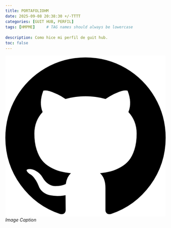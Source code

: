 ```yaml
---
title: PORTAFOLIOHM
date: 2025-09-08 20:38:30 +/-TTTT
categories: [GUIT HUB, PERFIL]
tags: [HMPME]     # TAG names should always be lowercase

description: Como hice mi perfil de guit hub.
toc: false
---
```


![img-description](/assets/img/guithub/guithub.png)
_Image Caption_
